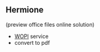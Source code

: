 ## Hermione

(preview office files online solution)

* [WOPI](https://msdn.microsoft.com/en-us/library/hh622722(v=office.12).aspx) service
* convert to pdf
